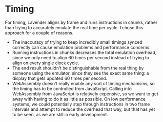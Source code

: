 # Timing
For timing, Lavender aligns by frame and runs instructions in chunks, rather
than trying to accurately emulate the real time per cycle. I chose this
approach for a couple of reasons.

- The inaccuracy of trying to keep incredibly small timings synced correctly can
cause emulation problems and performance concerns.
- Running instructions in chunks decreases the total emulation overhead, since
we only need to align 60 times per second instead of trying to align on every
single clock cycle.
- The end result shouldn't be distinguishable from the real thing by someone
using the emulator, since they see the exact same thing: a display that gets
updated 60 times per second.
- WebAssembly doesn't really enable any sort of timing mechanisms, so the timing
has to be controlled from JavaScript. Calling into WebAssembly from JavaScript is
relatively expensive, so we want to get away with having to do it as little as
possible. On low performance systems, we could potentially step through instructions
in two frame intervals and attempt to reduce the overhead that way, but that has
yet to be seen, as we are still in early development.
